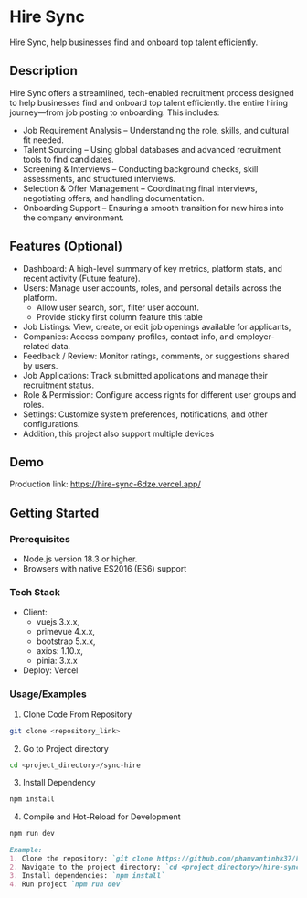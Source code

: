 # Hire Sync

Hire Sync, help businesses find and onboard top talent efficiently.

## Description

Hire Sync offers a streamlined, tech-enabled recruitment process designed to help businesses find and onboard top talent efficiently.
the entire hiring journey—from job posting to onboarding. This includes:
- Job Requirement Analysis – Understanding the role, skills, and cultural fit needed.
- Talent Sourcing – Using global databases and advanced recruitment tools to find candidates.
- Screening & Interviews – Conducting background checks, skill assessments, and structured interviews.
- Selection & Offer Management – Coordinating final interviews, negotiating offers, and handling documentation.
- Onboarding Support – Ensuring a smooth transition for new hires into the company environment.


## Features (Optional)

- Dashboard: A high-level summary of key metrics, platform stats, and recent activity (Future feature).
- Users: Manage user accounts, roles, and personal details across the platform.
  - Allow user search, sort, filter user account.
  - Provide sticky first column feature this table
- Job Listings: View, create, or edit job openings available for applicants,
- Companies: Access company profiles, contact info, and employer-related data.
- Feedback / Review: Monitor ratings, comments, or suggestions shared by users.
- Job Applications: Track submitted applications and manage their recruitment status.
- Role & Permission: Configure access rights for different user groups and roles.
- Settings: Customize system preferences, notifications, and other configurations.
- Addition, this project also support multiple devices 

## Demo

Production link: https://hire-sync-6dze.vercel.app/
 
## Getting Started

### Prerequisites

- Node.js version 18.3 or higher. 
- Browsers with native ES2016 (ES6) support

### Tech Stack

- Client: 
  - vuejs 3.x.x, 
  - primevue 4.x.x, 
  - bootstrap 5.x.x, 
  - axios: 1.10.x, 
  - pinia: 3.x.x 
- Deploy: Vercel

### Usage/Examples

1. Clone Code From Repository

```sh
git clone <repository_link>
```

2. Go to Project directory
```sh
cd <project_directory>/sync-hire
```
3. Install Dependency

```sh
npm install
```
4. Compile and Hot-Reload for Development

```sh
npm run dev
```

```markdown
Example:
1. Clone the repository: `git clone https://github.com/phamvantinhk37/hire-sync.git`
2. Navigate to the project directory: `cd <project_directory>/hire-sync`
3. Install dependencies: `npm install`
4. Run project `npm run dev`  

